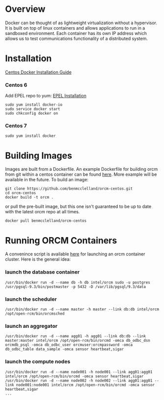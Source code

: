 # Overview
Docker can be thought of as lightweight virtualization without a hypervisor.  It is built on top of linux containers and allows applications to run in a sandboxed environment.  Each container has its own IP address which allows us to test communications functionality of a distributed system.

# Installation
[Centos Docker Installation Guide](https://docs.docker.com/installation/centos/)
### Centos 6
Add EPEL repo to yum:
[EPEL Installation](https://fedoraproject.org/wiki/EPEL#How_can_I_use_these_extra_packages.3F)
```
sudo yum install docker-io
sudo service docker start
sudo chkconfig docker on
```
### Centos 7
```
sudo yum install docker
```

# Building Images
Images are built from a Dockerfile.  An example Dockerfile for building orcm from git within a centos container can be found [here](https://github.com/benmcclelland/orcm-centos/blob/master/Dockerfile).  More example will be available in the future. To build an image:
```
git clone https://github.com/benmcclelland/orcm-centos.git
cd orcm-centos
docker build -t orcm .
```
or pull the pre-built image, but this one isn't guaranteed to be up to date with the latest orcm repo at all times.
```
docker pull benmcclelland/orcm-centos
```

# Running ORCM Containers
A convenince script is available [here](https://github.com/benmcclelland/orcm-centos/blob/master/run-orcm.pl) for launching an orcm container cluster.  Here is the general idea:
### launch the database container
```
/usr/bin/docker run -d --name db -h db intel/orcm sudo -u postgres /usr/pgsql-9.3/bin/postmaster -p 5432 -D /var/lib/pgsql/9.3/data
```
### launch the scheduler
```
/usr/bin/docker run -d --name master -h master --link db:db intel/orcm /opt/open-rcm/bin/orcmsched
```
### launch an aggregator
```
/usr/bin/docker run -d --name agg01 -h agg01 --link db:db --link master:master intel/orcm /opt/open-rcm/bin/orcmd -omca db_odbc_dsn orcmdb_psql -omca db_odbc_user orcmuser:orcmpassword -omca db_odbc_table data_sample -omca sensor heartbeat,sigar
```
### launch the compute nodes
```
/usr/bin/docker run -d --name node001 -h node001 --link agg01:agg01 intel/orcm /opt/open-rcm/bin/orcmd -omca sensor heartbeat,sigar 
/usr/bin/docker run -d --name node002 -h node002 --link agg01:agg01 --link node001:node001 intel/orcm /opt/open-rcm/bin/orcmd -omca sensor heartbeat,sigar 
...
```